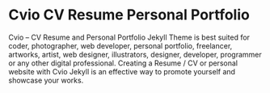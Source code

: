 # Cvio CV Resume Personal Portfolio
 Cvio – CV Resume and Personal Portfolio Jekyll Theme is best suited for coder, photographer, web developer, personal portfolio, freelancer, artworks, artist, web designer, illustrators, designer, developer, programmer or any other digital professional. Creating a Resume / CV or personal website with Cvio Jekyll is an effective way to promote yourself and showcase your works.

